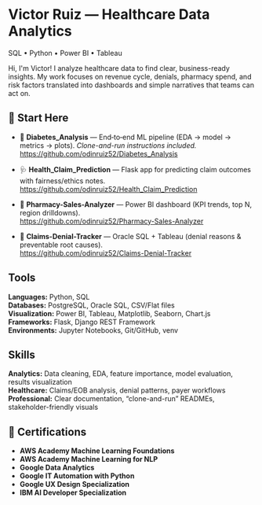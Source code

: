 # Victor Ruiz — Healthcare Data Analytics
SQL • Python  • Power BI • Tableau

Hi, I'm Victor! I analyze healthcare data to find clear, business-ready insights. My work focuses on revenue cycle, denials, pharmacy spend, and risk factors translated into dashboards and simple narratives that teams can act on.

## 🚀 Start Here
- 🧪 **Diabetes_Analysis** — End‑to‑end ML pipeline (EDA → model → metrics → plots). *Clone-and-run instructions included.*  
  https://github.com/odinruiz52/Diabetes_Analysis
  
- 🩺 **Health_Claim_Prediction** — Flask app for predicting claim outcomes with fairness/ethics notes.  
  https://github.com/odinruiz52/Health_Claim_Prediction
  
- 💊 **Pharmacy-Sales-Analyzer** — Power BI dashboard (KPI trends, top N, region drilldowns).  
  https://github.com/odinruiz52/Pharmacy-Sales-Analyzer
  
- 📑 **Claims-Denial-Tracker** — Oracle SQL + Tableau (denial reasons & preventable root causes).  
  https://github.com/odinruiz52/Claims-Denial-Tracker

## Tools
**Languages:** Python, SQL  
**Databases:** PostgreSQL, Oracle SQL, CSV/Flat files  
**Visualization:** Power BI, Tableau, Matplotlib, Seaborn, Chart.js  
**Frameworks:** Flask, Django REST Framework  
**Environments:** Jupyter Notebooks, Git/GitHub, venv

## Skills
**Analytics:** Data cleaning, EDA, feature importance, model evaluation, results visualization  
**Healthcare:** Claims/EOB analysis, denial patterns, payer workflows  
**Professional:** Clear documentation, “clone-and-run” READMEs, stakeholder-friendly visuals

## 📜 Certifications
- **AWS Academy Machine Learning Foundations** 
- **AWS Academy Machine Learning for NLP**  
- **Google Data Analytics**
- **Google IT Automation with Python** 
- **Google UX Design Specialization**
- **IBM AI Developer Specialization**
